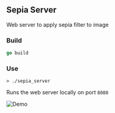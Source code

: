 ## Sepia Server

Web server to apply sepia filter to image

### Build

```go
go build
```

### Use

```
> ./sepia_server
```

Runs the web server locally on port `8080`

![Demo](http://i.imgur.com/5xXeu2j.gif)
